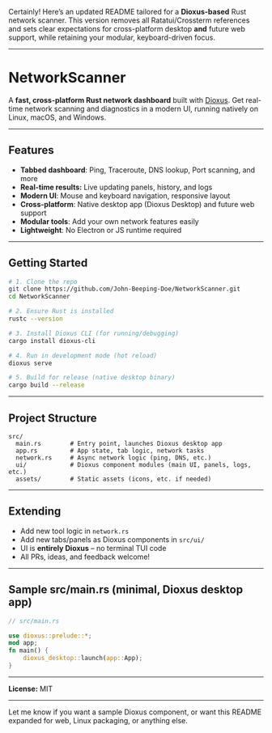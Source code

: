 Certainly! Here’s an updated README tailored for a **Dioxus-based** Rust network scanner. This version removes all Ratatui/Crossterm references and sets clear expectations for cross-platform desktop **and** future web support, while retaining your modular, keyboard-driven focus.

---

# NetworkScanner

A **fast, cross-platform Rust network dashboard** built with [Dioxus](https://dioxuslabs.com/).
Get real-time network scanning and diagnostics in a modern UI, running natively on Linux, macOS, and Windows.

---

## Features

* **Tabbed dashboard**: Ping, Traceroute, DNS lookup, Port scanning, and more
* **Real-time results:** Live updating panels, history, and logs
* **Modern UI**: Mouse and keyboard navigation, responsive layout
* **Cross-platform**: Native desktop app (Dioxus Desktop) and future web support
* **Modular tools**: Add your own network features easily
* **Lightweight**: No Electron or JS runtime required

---

## Getting Started

```bash
# 1. Clone the repo
git clone https://github.com/John-Beeping-Doe/NetworkScanner.git
cd NetworkScanner

# 2. Ensure Rust is installed
rustc --version

# 3. Install Dioxus CLI (for running/debugging)
cargo install dioxus-cli

# 4. Run in development mode (hot reload)
dioxus serve

# 5. Build for release (native desktop binary)
cargo build --release
```

---

## Project Structure

```
src/
  main.rs        # Entry point, launches Dioxus desktop app
  app.rs         # App state, tab logic, network tasks
  network.rs     # Async network logic (ping, DNS, etc.)
  ui/            # Dioxus component modules (main UI, panels, logs, etc.)
  assets/        # Static assets (icons, etc. if needed)
```

---

## Extending

* Add new tool logic in `network.rs`
* Add new tabs/panels as Dioxus components in `src/ui/`
* UI is **entirely Dioxus** – no terminal TUI code
* All PRs, ideas, and feedback welcome!

---

## Sample src/main.rs (minimal, Dioxus desktop app)

```rust
// src/main.rs

use dioxus::prelude::*;
mod app;
fn main() {
    dioxus_desktop::launch(app::App);
}
```

---

**License:** MIT

---

Let me know if you want a sample Dioxus component, or want this README expanded for web, Linux packaging, or anything else.
